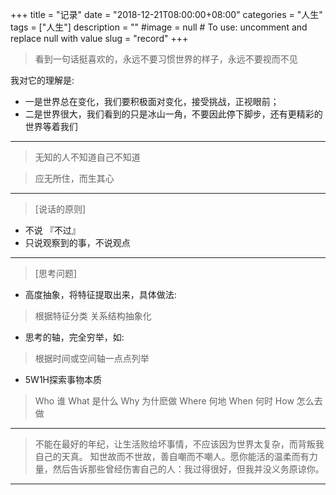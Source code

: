 +++
title = "记录"
date = "2018-12-21T08:00:00+08:00"
categories = "人生"
tags = ["人生"]
description = ""
#image = null  # To use: uncomment and replace null with value
slug = "record"
+++

<p class="description"></p>

> 看到一句话挺喜欢的，永远不要习惯世界的样子，永远不要视而不见
<!-- more -->
我对它的理解是:
- 一是世界总在变化，我们要积极面对变化，接受挑战，正视眼前；
- 二是世界很大，我们看到的只是冰山一角，不要因此停下脚步，还有更精彩的世界等着我们
---
> 无知的人不知道自己不知道 

> 应无所住，而生其心 
---
> [说话的原则]
- 不说 『不过』
- 只说观察到的事，不说观点 
---
> [思考问题]
- 高度抽象，将特征提取出来，具体做法:
> 根据特征分类
> 关系结构抽象化
- 思考的轴，完全穷举，如:
> 根据时间或空间轴一点点列举
- 5W1H探索事物本质
> Who 谁
> What 是什么
> Why 为什麽做
> Where 何地
> When 何时
> How 怎么去做 

---
> 不能在最好的年纪，让生活败给坏事情，不应该因为世界太复杂，而背叛我自己的天真。
知世故而不世故，善自嘲而不嘲人。愿你能活的温柔而有力量，然后告诉那些曾经伤害自己的人：我过得很好，但我并没义务原谅你。

-----

